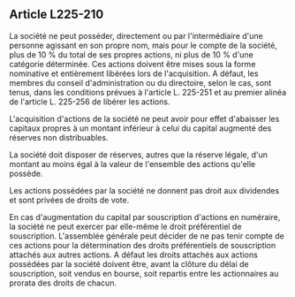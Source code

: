 Article L225-210
----
La société ne peut posséder, directement ou par l'intermédiaire d'une personne
agissant en son propre nom, mais pour le compte de la société, plus de 10 % du
total de ses propres actions, ni plus de 10 % d'une catégorie déterminée. Ces
actions doivent être mises sous la forme nominative et entièrement libérées lors
de l'acquisition. A défaut, les membres du conseil d'administration ou du
directoire, selon le cas, sont tenus, dans les conditions prévues à l'article L.
225-251 et au premier alinéa de l'article L. 225-256 de libérer les actions.

L'acquisition d'actions de la société ne peut avoir pour effet d'abaisser les
capitaux propres à un montant inférieur à celui du capital augmenté des réserves
non distribuables.

La société doit disposer de réserves, autres que la réserve légale, d'un montant
au moins égal à la valeur de l'ensemble des actions qu'elle possède.

Les actions possédées par la société ne donnent pas droit aux dividendes et sont
privées de droits de vote.

En cas d'augmentation du capital par souscription d'actions en numéraire, la
société ne peut exercer par elle-même le droit préférentiel de souscription.
L'assemblée générale peut décider de ne pas tenir compte de ces actions pour la
détermination des droits préférentiels de souscription attachés aux autres
actions. A défaut les droits attachés aux actions possédées par la société
doivent être, avant la clôture du délai de souscription, soit vendus en bourse,
soit repartis entre les actionnaires au prorata des droits de chacun.
